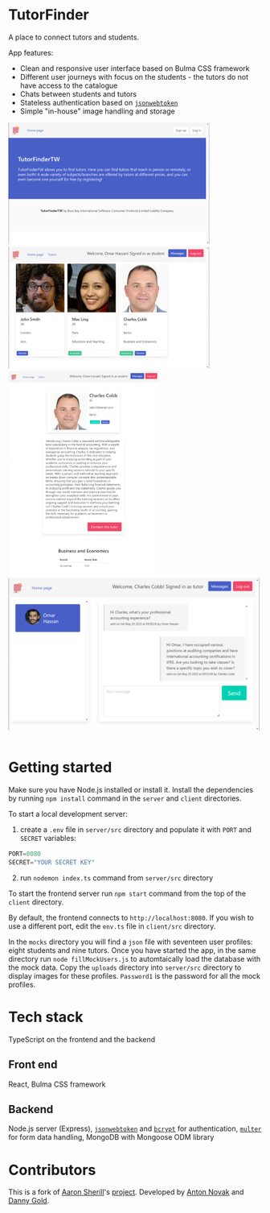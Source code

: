 # TutorFinder

A place to connect tutors and students.

App features:
* Clean and responsive user interface based on Bulma CSS framework
* Different user journeys with focus on the students - the tutors do not have access to the catalogue
* Chats between students and tutors
* Stateless authentication based on [`jsonwebtoken`](https://www.npmjs.com/package/jsonwebtoken)
* Simple "in-house" image handling and storage

<div style="display: flex; flex-direction: row; align-items: start; flex-wrap: wrap; gap: 5px">
<img src="./screenshots/tf1.png" width="400px" />
<img src="./screenshots/tf2.png" width="400px" />
<img src="./screenshots/tf3.png" width="300px" />
<img src="./screenshots/tf4.png" width="500px" />
</div>
<br>

# Getting started

Make sure you have Node.js installed or install it. Install the dependencies by running `npm install` command in the `server` and `client` directories. 

To start a local development server:
1. create a `.env` file in `server/src` directory and populate it with `PORT` and `SECRET` variables:

```TypeScript
PORT=8080
SECRET="YOUR SECRET KEY"
```
2. run `nodemon index.ts` command from `server/src` directory

To start the frontend server run `npm start` command from the top of the `client` directory.

By default, the frontend connects to `http://localhost:8080`. If you wish to use a different port, edit the `env.ts` file in `client/src` directory.

In the `mocks` directory you will find a `json` file with seventeen user profiles: eight students and nine tutors. Once you have started the app, in the same directory run `node fillMockUsers.js` to automtaically load the database with the mock data. Copy the `uploads` directory into `server/src` directory to display images for these profiles. `Password1` is the password for all the mock profiles.

# Tech stack

TypeScript on the frontend and the backend

## Front end

React, Bulma CSS framework

## Backend

Node.js server (Express), [`jsonwebtoken`](https://www.npmjs.com/package/jsonwebtoken) and [`bcrypt`](https://www.npmjs.com/package/bcrypt) for authentication, [`multer`](https://www.npmjs.com/package/multer) for form data handling, MongoDB with Mongoose ODM library

# Contributors

This is a fork of [Aaron Sherill](https://github.com/sherrilla71940)'s [project](https://github.com/sherrilla71940/TutorFinderTW). Developed by [Anton Novak](https://github.com/anton-novak) and [Danny Gold](https://github.com/dgold01).
